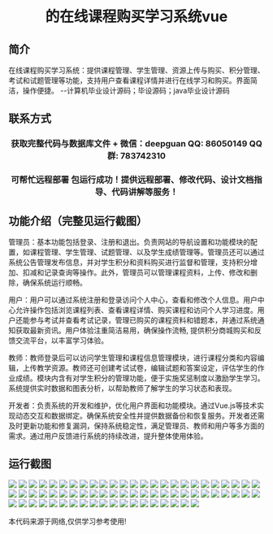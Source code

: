 <p><h1 align="center">的在线课程购买学习系统vue</h1></p>

## 简介
在线课程购买学习系统：提供课程管理、学生管理、资源上传与购买、积分管理、考试和试题管理等功能，支持用户查看课程详情并进行在线学习和购买。界面简洁，操作便捷。    --计算机毕业设计源码；毕设源码；java毕业设计源码


## 联系方式
<p><h3 align="center">获取完整代码与数据库文件 + 微信：deepguan QQ: 86050149 QQ群: 783742310</h3></p>
<p><h3 align="center">可帮忙远程部署 包运行成功！提供远程部署、修改代码、设计文档指导、代码讲解等服务！</h3></p>

## 功能介绍（完整见运行截图）
管理员：基本功能包括登录、注册和退出。负责网站的导航设置和功能模块的配置，如课程管理、学生管理、试题管理、以及学生成绩管理等。管理员还可以通过系统公告管理发布信息，并对学生积分和资料购买进行监督和管理，支持积分增加、扣减和记录查询等操作。此外，管理员可以管理课程资料，上传、修改和删除，确保系统运行顺畅。

用户：用户可以通过系统注册和登录访问个人中心，查看和修改个人信息。用户中心允许操作包括浏览课程列表、查看课程详情、购买课程和访问个人学习进度。用户还能参与考试并查看考试记录，管理已购买的课程资料和错题本，并通过系统通知获取最新资讯。用户体验注重简洁易用，确保操作流畅, 提供积分商城购买和反馈交流平台，以丰富学习体验。

教师：教师登录后可以访问学生管理和课程信息管理模块，进行课程分类和内容编辑，上传教学资源。教师还可创建考试试卷，编辑试题和答案设定，评估学生的作业成绩。模块内含有对学生积分的管理功能，便于实施奖惩制度以激励学生学习。系统提供实时数据和图表分析，以帮助教师了解学生的学习状态和表现。

开发者：负责系统的开发和维护，优化用户界面和功能模块。通过Vue.js等技术实现动态交互和数据绑定。确保系统安全性并提供数据备份和恢复服务。开发者还需及时更新功能和修复漏洞，保持系统稳定性，满足管理员、教师和用户等多方面的需求。通过用户反馈进行系统的持续改进，提升整体使用体验。


## 运行截图
![](img/001.jpg)
![](img/002.jpg)
![](img/003.jpg)
![](img/004.jpg)
![](img/005.jpg)
![](img/006.jpg)
![](img/007.jpg)
![](img/008.jpg)
![](img/009.jpg)
![](img/010.jpg)
![](img/011.jpg)
![](img/012.jpg)
![](img/013.jpg)
![](img/014.jpg)
![](img/015.jpg)
![](img/016.jpg)
![](img/017.jpg)
![](img/018.jpg)
![](img/019.jpg)
![](img/020.jpg)
![](img/021.jpg)
![](img/022.jpg)
![](img/023.jpg)
![](img/024.jpg)
![](img/025.jpg)
![](img/026.jpg)
![](img/027.jpg)
![](img/028.jpg)
![](img/029.jpg)
![](img/030.jpg)
![](img/031.jpg)
![](img/032.jpg)
![](img/033.jpg)
![](img/034.jpg)
![](img/035.jpg)
![](img/036.jpg)
![](img/037.jpg)
![](img/038.jpg)
![](img/039.jpg)
![](img/040.jpg)
![](img/041.jpg)
![](img/042.jpg)
![](img/043.jpg)
![](img/044.jpg)
![](img/045.jpg)
![](img/046.jpg)
![](img/047.jpg)
![](img/048.jpg)
![](img/049.jpg)
![](img/050.jpg)
![](img/051.jpg)
![](img/052.jpg)
![](img/053.jpg)
![](img/054.jpg)
![](img/055.jpg)
![](img/056.jpg)
![](img/057.jpg)
![](img/058.jpg)
![](img/059.jpg)
![](img/060.jpg)
![](img/061.jpg)
![](img/062.jpg)
![](img/063.jpg)
![](img/064.jpg)
![](img/065.jpg)
![](img/066.jpg)
![](img/067.jpg)
![](img/068.jpg)
![](img/069.jpg)

<p>本代码来源于网络,仅供学习参考使用!</p>
